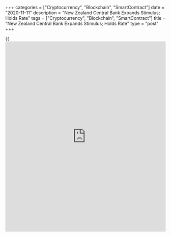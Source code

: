 +++
categories = ["Cryptocurrency", "Blockchain", "SmartContract"]
date = "2020-11-11"
description = "New Zealand Central Bank Expands Stimulus; Holds Rate"
tags = ["Cryptocurrency", "Blockchain", "SmartContract"]
title = "New Zealand Central Bank Expands Stimulus; Holds Rate"
type = "post"
+++

{{<iframe id="large-banner" src="https://www.bounty.group/#slide=16.0" width="100%" height="600" scrolling="no" style="border: 0px solid rgb(216, 221, 230); border-radius: 3px;">}}

The Reserve Bank of New Zealand expanded its monetary stimulus and
retained its interest rate as the economic shock caused by the pandemic
is set to remain for a prolonged period.

The Monetary Policy Committee decided to begin a Funding for Lending
Programme in December in order to reduce banks' funding costs and lower
interest rates.

The committee also decided to continue with the asset purchase programme
up to NZ$100 billion and to maintain the official cash rate at 0.25
percent.

Policymakers viewed that economic activity since the August monetary
[policy](https://www.fintechee.com/policy/) statement has proved more resilient that earlier assumed.
However, the Covid-19 shock to the [economy][1] is very large and
persistent, and inflation and employment will remain below the remit
targets for a prolonged period.

The MPC expects an ongoing increase in unemployment as the economy
adjusts. Consumer price inflation was also projected to remain at the
lower-end of the remit target range for a period, and inflation
expectations remain subdued.

Policymakers observed that the banking system is on track to be
operationally ready for negative interest rates by year end. The
committee agreed that it was prepared to lower the interest to provide
additional stimulus if required.

The economic scarring from the pandemic should be enough for the Bank to
cut next year even if a vaccine has started rolling out, Ben Udy, an
economist at Capital Economics said.

As the bank reconfirmed its earlier guidance that rates would remain on
hold until March 2021, the economist pencilled in a 50 basis point cut
to -0.25 percent at the April meeting.

In a separate statement, the bank said it is further delaying the start
of increases in bank capital until 2022 to allow banks continued
headroom to respond to the effects of the Covid-19 pandemic and to
support the economic recovery.

For comments and feedback [contact](https://www.playgroundfx.com/contact/): editorial@rtt[news](https://www.letsplayfx.com/blog/forex-news-website/).com

[Economic News][1]

 **What parts of the world are seeing the best (and worst) economic
performances lately? Click[here][2] to check out our [Econ Scorecard][2]
and find out! See up-to-the-moment [ranking](https://www.playgroundfx.com/blog/crypto-exchange-ranking/)s for the best and worst
performers in [GDP][3], [unemployment rate][4], [inflation][2] and much
more.**

   1. www.rtt[news](https://www.letsplayfx.com/blog/forex-news-website/).com/Content/EconomicNews.aspx
   2. www.rtt[news](https://www.letsplayfx.com/blog/forex-news-website/).com/economic-scorecard/world-rank/CPI/highest-performance.aspx
   3. www.rtt[news](https://www.letsplayfx.com/blog/forex-news-website/).com/economic-scorecard/world-rank/GDP/highest-performance.aspx
   4. www.rtt[news](https://www.letsplayfx.com/blog/forex-news-website/).com/economic-scorecard/world-rank/unemployment-rate/lowest-performance.aspx